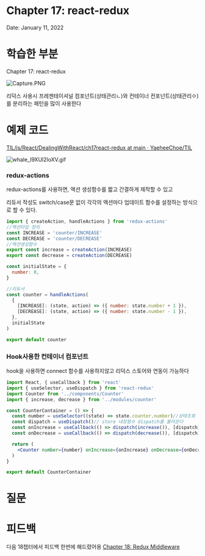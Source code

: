 # Chapter 17: react-redux

Date: January 11, 2022

# 학습한 부분

Chapter 17: react-redux

![Capture.PNG](Chapter%2017%20react-redux%204d664a43154e444684f7016b2936ba8f/Capture.png)

리덕스 사용시 프레젠테이셔널 컴포넌트(상태관리ㄴ)와 컨테이너 컨포넌트(상태관리ㅇ)를 분리하는 패턴을 많이 사용한다

# 예제 코드

[TIL/js/React/DealingWithReact/ch17react-redux at main · YaeheeChoe/TIL](https://github.com/YaeheeChoe/TIL/tree/main/js/React/DealingWithReact/ch17react-redux)

![whale_l9XUl2loXV.gif](Chapter%2017%20react-redux%204d664a43154e444684f7016b2936ba8f/whale_l9XUl2loXV.gif)

### redux-actions

redux-actions를 사용하면, 액션 생성함수를 짧고 간결하게 제작할 수 있고

리듀서 작성도 switch/case문 없이 각각의 액션마다 업데이트 함수를 설정하는 방식으로 할 수 있다.

```jsx
import { createAction, handleActions } from 'redux-actions'
//액션타입 정의
const INCREASE = 'counter/INCREASE'
const DECREASE = 'counter/DECREASE'
//액션생성함수
export const increase = createAction(INCREASE)
export const decrease = createAction(DECREASE)

const initialState = {
  number: 0,
}

//리듀서
const counter = handleActions(
  {
    [INCREASE]: (state, action) => ({ number: state.number + 1 }),
    [DECREASE]: (state, action) => ({ number: state.number - 1 }),
  },
  initialState
)

export default counter
```

### Hook사용한 컨테이너 컴포넌트

hook을 사용하면 connect 함수를 사용하지않고 리덕스 스토어와 연동이 가능하다

```jsx
import React, { useCallback } from 'react'
import { useSelector, useDispatch } from 'react-redux'
import Counter from '../components/Counter'
import { increase, decrease } from '../modules/counter'

const CounterContainer = () => {
  const number = useSelector((state) => state.counter.number)//상태조회
  const dispatch = useDispatch()// store 내장함수 dispatch를 불러온다
  const onIncrease = useCallback(() => dispatch(increase()), [dispatch])
  const onDecrease = useCallback(() => dispatch(decrease()), [dispatch])

  return (
    <Counter number={number} onIncrease={onIncrease} onDecrease={onDecrease} />
  )
}

export default CounterContainer
```

# 질문

# 피드백

다음 18챕터에서 피드백 한번에 해드렸어용 [Chapter 18: Redux Middleware](https://www.notion.so/Chapter-18-Redux-Middleware-470e2caf473a42b49780d9f277533918)